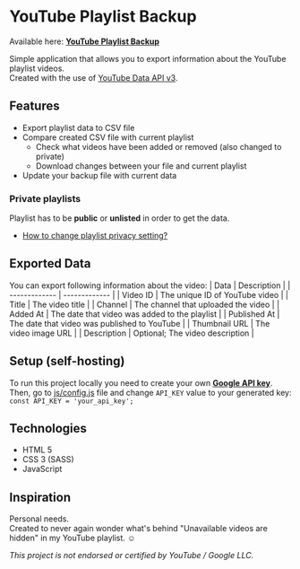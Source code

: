 # YouTube Playlist Backup

Available here:
[**YouTube Playlist Backup**](https://jolantahuba.github.io/YT-Backup/)

Simple application that allows you to export information about the YouTube playlist videos.  
Created with the use of [YouTube Data API v3](https://developers.google.com/youtube/v3).

## Features
- Export playlist data to CSV file
- Compare created CSV file with current playlist
  - Check what videos have been added or removed (also changed to private)
  - Download changes between your file and current playlist
- Update your backup file with current data

### Private playlists

Playlist has to be **public** or **unlisted** in order to get the data.  
- [How to change playlist privacy setting?](https://support.google.com/youtube/answer/3127309?hl=en)

## Exported Data
You can export following information about the video:
| Data  | Description |
| ------------- | ------------- |
| Video ID  | The unique ID of YouTube video  |
| Title  | The video title  |
| Channel  |  The channel that uploaded the video |
| Added At  | The date that video was added to the playlist  |
| Published At  | The date that video was published to YouTube  |
| Thumbnail URL  | The video image URL  |
| Description  | Optional; The video description  |

## Setup (self-hosting)
To run this project locally you need to create your own [**Google API key**](https://cloud.google.com/docs/authentication/api-keys#creating_an_api_key).  
Then, go to [js/config.js](https://github.com/jolantahuba/YT-Backup/blob/192c1de2aecd48a1f699adee499f9afa664890aa/js/config.js#L1) file and change `API_KEY` value to your generated key:  
`const API_KEY = 'your_api_key';`

## Technologies
- HTML 5
- CSS 3 (SASS)
- JavaScript

## Inspiration
Personal needs.  
Created to never again wonder what's behind "Unavailable videos are hidden" in my YouTube playlist. :relaxed:

*This project is not endorsed or certified by YouTube / Google LLC.*
